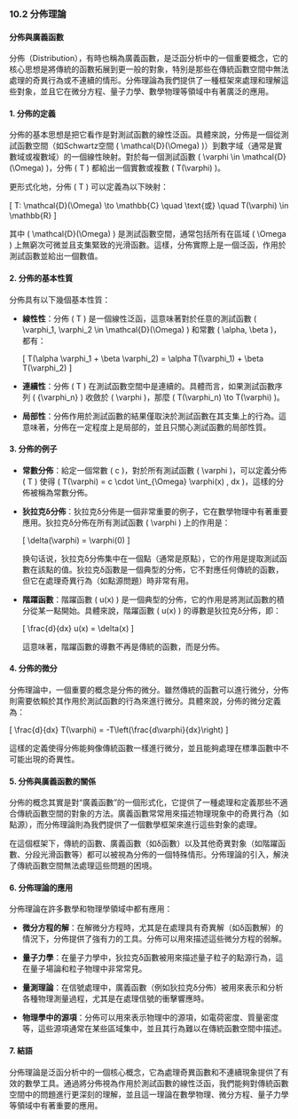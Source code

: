 ### 10.2 分佈理論  
#### 分佈與廣義函數

分佈（Distribution），有時也稱為廣義函數，是泛函分析中的一個重要概念，它的核心思想是將傳統的函數拓展到更一般的對象，特別是那些在傳統函數空間中無法處理的奇異行為或不連續的情形。分佈理論為我們提供了一種框架來處理和理解這些對象，並且它在微分方程、量子力學、數學物理等領域中有著廣泛的應用。

#### 1. 分佈的定義

分佈的基本思想是把它看作是對測試函數的線性泛函。具體來說，分佈是一個從測試函數空間（如Schwartz空間 \( \mathcal{D}(\Omega) \)）到數字域（通常是實數域或複數域）的一個線性映射。對於每一個測試函數 \( \varphi \in \mathcal{D}(\Omega) \)，分佈 \( T \) 都給出一個實數或複數 \( T(\varphi) \)。

更形式化地，分佈 \( T \) 可以定義為以下映射：

\[
T: \mathcal{D}(\Omega) \to \mathbb{C} \quad \text{或} \quad T(\varphi) \in \mathbb{R}
\]

其中 \( \mathcal{D}(\Omega) \) 是測試函數空間，通常包括所有在區域 \( \Omega \) 上無窮次可微並且支集緊致的光滑函數。這樣，分佈實際上是一個泛函，作用於測試函數並給出一個數值。

#### 2. 分佈的基本性質

分佈具有以下幾個基本性質：

- **線性性**：分佈 \( T \) 是一個線性泛函，這意味著對於任意的測試函數 \( \varphi_1, \varphi_2 \in \mathcal{D}(\Omega) \) 和常數 \( \alpha, \beta \)，都有：

  \[
  T(\alpha \varphi_1 + \beta \varphi_2) = \alpha T(\varphi_1) + \beta T(\varphi_2)
  \]

- **連續性**：分佈 \( T \) 在測試函數空間中是連續的。具體而言，如果測試函數序列 \( \{\varphi_n\} \) 收斂於 \( \varphi \)，那麼 \( T(\varphi_n) \to T(\varphi) \)。

- **局部性**：分佈作用於測試函數的結果僅取決於測試函數在其支集上的行為。這意味著，分佈在一定程度上是局部的，並且只關心測試函數的局部性質。

#### 3. 分佈的例子

- **常數分佈**：給定一個常數 \( c \)，對於所有測試函數 \( \varphi \)，可以定義分佈 \( T \) 使得 \( T(\varphi) = c \cdot \int_{\Omega} \varphi(x) \, dx \)，這樣的分佈被稱為常數分佈。

- **狄拉克δ分佈**：狄拉克δ分佈是一個非常重要的例子，它在數學物理中有著重要應用。狄拉克δ分佈在所有測試函數 \( \varphi \) 上的作用是：

  \[
  \delta(\varphi) = \varphi(0)
  \]

  换句话说，狄拉克δ分佈集中在一個點（通常是原點），它的作用是提取測試函數在該點的值。狄拉克δ函數是一個典型的分佈，它不對應任何傳統的函數，但它在處理奇異行為（如點源問題）時非常有用。

- **階躍函數**：階躍函數 \( u(x) \) 是一個典型的分佈，它的作用是將測試函數的積分從某一點開始。具體來說，階躍函數 \( u(x) \) 的導數是狄拉克δ分佈，即：

  \[
  \frac{d}{dx} u(x) = \delta(x)
  \]

  這意味著，階躍函數的導數不再是傳統的函數，而是分佈。

#### 4. 分佈的微分

分佈理論中，一個重要的概念是分佈的微分。雖然傳統的函數可以進行微分，分佈則需要依賴於其作用於測試函數的行為來進行微分。具體來說，分佈的微分定義為：

\[
\frac{d}{dx} T(\varphi) = -T\left(\frac{d\varphi}{dx}\right)
\]

這樣的定義使得分佈能夠像傳統函數一樣進行微分，並且能夠處理在標準函數中不可能出現的奇異性。

#### 5. 分佈與廣義函數的關係

分佈的概念其實是對“廣義函數”的一個形式化，它提供了一種處理和定義那些不適合傳統函數空間的對象的方法。廣義函數常常用來描述物理現象中的奇異行為（如點源），而分佈理論則為我們提供了一個數學框架來進行這些對象的處理。

在這個框架下，傳統的函數、廣義函數（如δ函數）以及其他奇異對象（如階躍函數、分段光滑函數等）都可以被視為分佈的一個特殊情形。分佈理論的引入，解決了傳統函數空間無法處理這些問題的困境。

#### 6. 分佈理論的應用

分佈理論在許多數學和物理學領域中都有應用：

- **微分方程的解**：在解微分方程時，尤其是在處理具有奇異解（如δ函數解）的情況下，分佈提供了強有力的工具。分佈可以用來描述這些微分方程的弱解。

- **量子力學**：在量子力學中，狄拉克δ函數被用來描述量子粒子的點源行為，這在量子場論和粒子物理中非常常見。

- **量測理論**：在信號處理中，廣義函數（例如狄拉克δ分佈）被用來表示和分析各種物理測量過程，尤其是在處理信號的衝擊響應時。

- **物理學中的源項**：分佈可以用來表示物理中的源項，如電荷密度、質量密度等，這些源項通常在某些區域集中，並且其行為難以在傳統函數空間中描述。

#### 7. 結語

分佈理論是泛函分析中的一個核心概念，它為處理奇異函數和不連續現象提供了有效的數學工具。通過將分佈視為作用於測試函數的線性泛函，我們能夠對傳統函數空間中的問題進行更深刻的理解，並且這一理論在數學物理、微分方程、量子力學等領域中有著重要的應用。